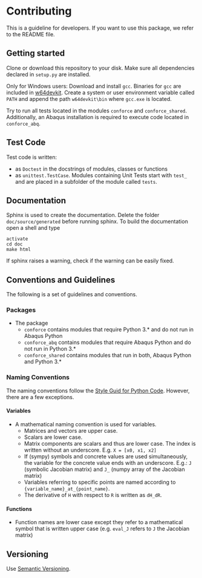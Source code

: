 # Contributing

This is a guideline for developers.
If you want to use this package, we refer to the README file. 

## Getting started

Clone or download this repository to your disk.
Make sure all dependencies declared in `setup.py` are installed.

Only for Windows users:
Download and install `gcc`.
Binaries for `gcc` are included in [w64devkit](https://github.com/skeeto/w64devkit/releases).
Create a system or user environment variable called `PATH` 
and append the path `w64devkit\bin` where `gcc.exe` is located.

Try to run all tests located in the modules `conforce` and `conforce_shared`.
Additionally, an Abaqus installation is required to execute code located in `conforce_abq`.

## Test Code

Test code is written:
 - as `Doctest` in the docstrings of modules, classes or functions
 - as `unittest.TestCase`. Modules containing Unit Tests start with `test_` and are placed 
   in a subfolder of the module called `tests`.


## Documentation

Sphinx is used to create the documentation.
Delete the folder `doc/source/generated` before running sphinx.
To build the documentation open a shell and type

```
activate
cd doc
make html
```

If sphinx raises a warning, check if the warning can be easily fixed.

## Conventions and Guidelines

The following is a set of guidelines and conventions.

### Packages
    
 - The package
   - `conforce` contains modules that require Python 3.* and do not run in Abaqus Python
   - `conforce_abq` contains modules that require Abaqus Python and do not run in Python 3.*
   - `conforce_shared` contains modules that run in both, Abaqus Python and Python 3.*

### Naming Conventions

The naming conventions follow the [Style Guid for Python Code](https://peps.python.org/pep-0008/).
However, there are a few exceptions.


#### Variables

 - A mathematical naming convention is used for variables.
   - Matrices and vectors are upper case.
   - Scalars are lower case.
   - Matrix components are scalars and thus are lower case. The index is written without an underscore. 
     E.g. `X = [x0, x1, x2]`
   - If (sympy) symbols and concrete values are used simultaneously, the variable for the concrete value ends with an underscore. E.g.:
     `J` (symbolic Jacobian matrix) and `J_` (numpy array of the Jacobian matrix)
   - Variables referring to specific points are named according to `{variable_name}_at_{point_name}`.
   - The derivative of `H` with respect to `R` is written as `dH_dR`.

#### Functions

 - Function names are lower case except they refer to a mathematical symbol that is written upper case 
    (e.g. `eval_J` refers to `J` the Jacobian matrix)

## Versioning
Use [Semantic Versioning](https://semver.org/spec/v2.0.0.html).
